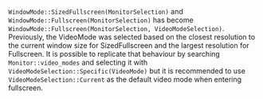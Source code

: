 `WindowMode::SizedFullscreen(MonitorSelection)` and `WindowMode::Fullscreen(MonitorSelection)` has become `WindowMode::Fullscreen(MonitorSelection, VideoModeSelection)`. Previously, the VideoMode was selected based on the closest resolution to the current window size for SizedFullscreen and the largest resolution for Fullscreen. It is possible to replicate that behaviour by searching `Monitor::video_modes` and selecting it with `VideoModeSelection::Specific(VideoMode)` but it is recommended to use `VideoModeSelection::Current` as the default video mode when entering fullscreen.
